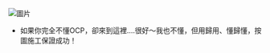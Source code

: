
![圖片](https://www.redhat.com/rhdc/managed-files/ohc/Logotype_RH_OpenShiftContainerPlatform_wLogo_CMYK_Black.jpg)

* 如果你完全不懂OCP，卻來到這裡....很好～我也不懂，但用歸用、懂歸懂，按圖施工保證成功！
